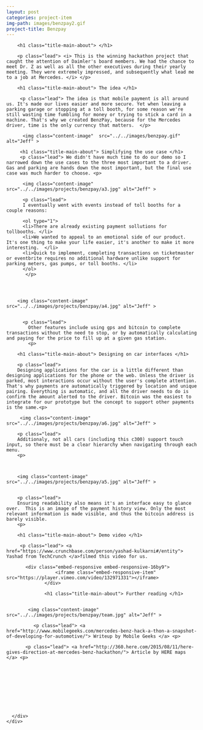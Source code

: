 ```yaml
---
layout: post
categories: project-item
img-path: images/benzpay2.gif
project-title: Benzpay
---
```



<div class="container">
  <div class="description"> 
    <div class="row text-left">
      <div class="col-sm-10 col-sm-offset-1">

        <h1 class="title-main-about"> </h1>

        <p class="lead"> <i> This is the winning hackathon project that caught the attention of Daimler's board members. We had the chance to meet Dr. Z as well as all the other executives during their yearly meeting. They were extremely impressed, and subsequently what lead me to a job at Mercedes. </i> </p>

        <h1 class="title-main-about"> The idea </h1>

         <p class="lead"> The idea is that mobile payment is all around us. It's made our lives easier and more secure. Yet when leaving a parking garage or stopping at a toll booth, for some reason we're still wasting time fumbling for money or trying to stick a card in a machine. That's why we created BenzPay, because for the Mercedes driver, time is the only currency that matters.  </p>

          <img class="content-image"  src="../../images/benzpay.gif" alt="Jeff" >

         <h1 class="title-main-about"> Simplifying the use case </h1>
         <p class="lead"> We didn't have much time to do our demo so I narrowed down the use cases to the three most important to a driver. Gas and parking are hands down the most important, but the final use case was much harder to choose. <p>

          <img class="content-image"  src="../../images/projects/benzpay/a3.jpg" alt="Jeff" >

          <p class="lead">
          I eventually went with events instead of toll booths for a couple reasons:

          <ol type="1">
          <li>There are already existing payment sollutions for tollbooths. </li>
          <li>We wanted to appeal to an emotional side of our product. It's one thing to make your life easier, it's another to make it more interesting.  </li>
          <li>Quick to implement, completing transactions on ticketmaster or eventbrite requires no additional hardware unlike support for parking meters, gas pumps, or toll booths. </li>
          </ol>
           </p>


       

        <img class="content-image"  src="../../images/projects/benzpay/a4.jpg" alt="Jeff" >


          <p class="lead">
            Other features include using gps and bitcoin to complete transactions without the need to stop, or by automatically calculating and paying for the price to fill up at a given gas station.
            <p>

        <h1 class="title-main-about"> Designing on car interfaces </h1>     

        <p class="lead">  
        Designing applications for the car is a little different than designing applications for the phone or the web. Unless the driver is parked, most interactions occur without the user's complete attention. That's why payments are automatically triggered by location and unique pairing. Everything is automatic, and all the driver needs to do is confirm the amount alerted to the driver. Bitcoin was the easiest to integrate for our prototype but the concept to support other payments is the same.<p>

         <img class="content-image" src="../../images/projects/benzpay/a6.jpg" alt="Jeff" >

        <p class="lead">  
        Additionaly, not all cars (including this c300) support touch input, so there must be a clear hierarchy when navigating through each menu.
        <p>

       

        <img class="content-image"  src="../../images/projects/benzpay/a5.jpg" alt="Jeff" >

      
        <p class="lead">  
        Ensuring readability also means it's an interface easy to glance over.  This is an image of the payment history view. Only the most relevant information is made visible, and thus the bitcoin address is barely visible. 
        <p>

        <h1 class="title-main-about"> Demo video </h1>  

         <p class="lead"> <a href="https://www.crunchbase.com/person/yashad-kulkarni#/entity"> Yashad from TechCrunch </a>filmed this video for us.

           <div class="embed-responsive embed-responsive-16by9">
                      <iframe class="embed-responsive-item" src="https://player.vimeo.com/video/132971331"></iframe>
                  </div>

                  <h1 class="title-main-about"> Further reading </h1>  

           
            <img class="content-image"  src="../../images/projects/benzpay/team.jpg" alt="Jeff" >

              <p class="lead"> <a href="http://www.mobilegeeks.com/mercedes-benz-hack-a-thon-a-snapshot-of-developing-for-automotive/"> Writeup by Mobile Geeks </a> <p>

           <p class="lead"> <a href="http://360.here.com/2015/08/11/here-gives-direction-at-mercedes-benz-hackathon/"> Article by HERE maps </a> <p>


          

            
                 

         


      </div>
    </div>
  </div>
</div>
